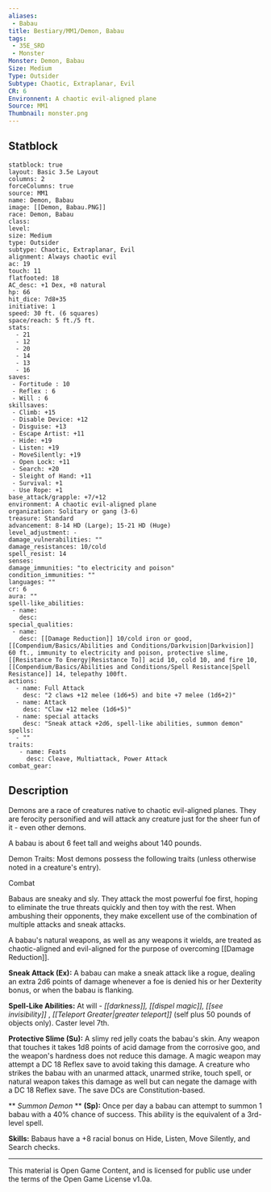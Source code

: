 ```yaml
---
aliases:
 - Babau
title: Bestiary/MM1/Demon, Babau
tags: 
 - 35E_SRD
 - Monster
Monster: Demon, Babau
Size: Medium
Type: Outsider
Subtype: Chaotic, Extraplanar, Evil
CR: 6
Environnent: A chaotic evil-aligned plane
Source: MM1
Thumbnail: monster.png
---
```


## Statblock

```statblock
statblock: true
layout: Basic 3.5e Layout
columns: 2
forceColumns: true
source: MM1 
name: Demon, Babau
image: [[Demon, Babau.PNG]]
race: Demon, Babau
class: 
level: 
size: Medium
type: Outsider
subtype: Chaotic, Extraplanar, Evil
alignment: Always chaotic evil
ac: 19
touch: 11
flatfooted: 18
AC_desc: +1 Dex, +8 natural
hp: 66
hit_dice: 7d8+35
initiative: 1
speed: 30 ft. (6 squares)
space/reach: 5 ft./5 ft.
stats:
  - 21
  - 12
  - 20
  - 14
  - 13
  - 16
saves:
 - Fortitude : 10
 - Reflex : 6
 - Will : 6
skillsaves:
 - Climb: +15
 - Disable Device: +12
 - Disguise: +13
 - Escape Artist: +11
 - Hide: +19
 - Listen: +19
 - MoveSilently: +19
 - Open Lock: +11
 - Search: +20
 - Sleight of Hand: +11
 - Survival: +1
 - Use Rope: +1
base_attack/grapple: +7/+12
environment: A chaotic evil-aligned plane
organization: Solitary or gang (3-6)
treasure: Standard
advancement: 8-14 HD (Large); 15-21 HD (Huge)
level_adjustment: -
damage_vulnerabilities: ""
damage_resistances: 10/cold
spell_resist: 14
senses: 
damage_immunities: "to electricity and poison"
condition_immunities: ""
languages: ""
cr: 6
aura: ""
spell-like_abilities:
 - name: 
   desc: 
special_qualities:
 - name:
   desc: [[Damage Reduction]] 10/cold iron or good, [[Compendium/Basics/Abilities and Conditions/Darkvision|Darkvision]] 60 ft., immunity to electricity and poison, protective slime, [[Resistance To Energy|Resistance To]] acid 10, cold 10, and fire 10, [[Compendium/Basics/Abilities and Conditions/Spell Resistance|Spell Resistance]] 14, telepathy 100ft.
actions:
  - name: Full Attack
    desc: "2 claws +12 melee (1d6+5) and bite +7 melee (1d6+2)"
  - name: Attack
    desc: "Claw +12 melee (1d6+5)"
  - name: special attacks
    desc: "Sneak attack +2d6, spell-like abilities, summon demon"
spells:
  - ""
traits:
   - name: Feats
     desc: Cleave, Multiattack, Power Attack
combat_gear:  
```

## Description



Demons are a race of creatures native to chaotic evil-aligned planes. They are ferocity personified and will attack any creature just for the sheer fun of it - even other demons.

A babau is about 6 feet tall and weighs about 140 pounds.

Demon Traits: Most demons possess the following traits (unless otherwise noted in a creature's entry).

Combat

Babaus are sneaky and sly. They attack the most powerful foe first, hoping to eliminate the true threats quickly and then toy with the rest. When ambushing their opponents, they make excellent use of the combination of multiple attacks and sneak attacks.

A babau's natural weapons, as well as any weapons it wields, are treated as chaotic-aligned and evil-aligned for the purpose of overcoming [[Damage Reduction]].


**Sneak Attack (Ex):** A babau can make a sneak attack like a rogue, dealing an extra 2d6 points of damage whenever a foe is denied his or her Dexterity bonus, or when the babau is flanking.


**Spell-Like Abilities:** At will - *[[darkness]], [[dispel magic]], [[see invisibility]]* , *[[Teleport Greater|greater teleport]]* (self plus 50 pounds of objects only). Caster level 7th.


**Protective Slime (Su):** A slimy red jelly coats the babau's skin. Any weapon that touches it takes 1d8 points of acid damage from the corrosive goo, and the weapon's hardness does not reduce this damage. A magic weapon may attempt a DC 18 Reflex save to avoid taking this damage. A creature who strikes the babau with an unarmed attack, unarmed strike, touch spell, or natural weapon takes this damage as well but can negate the damage with a DC 18 Reflex save. The save DCs are Constitution-based.


**
*Summon Demon* 
**
**(Sp):** Once per day a babau can attempt to summon 1 babau with a 40% chance of success. This ability is the equivalent of a 3rd-level spell.


**Skills:** Babaus have a +8 racial bonus on Hide, Listen, Move Silently, and Search checks.

---

This material is Open Game Content, and is licensed for public use under the terms of the Open Game License v1.0a.
